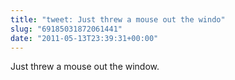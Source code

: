 ```yaml
---
title: "tweet: Just threw a mouse out the windo"
slug: "69185031872061441"
date: "2011-05-13T23:39:31+00:00"
---
```

Just threw a mouse out the window.